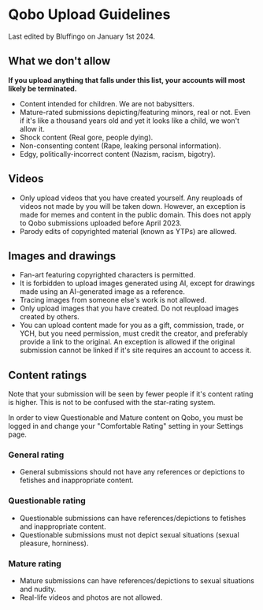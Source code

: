# Qobo Upload Guidelines 
Last edited by Bluffingo on January 1st 2024.

## What we don't allow
**If you upload anything that falls under this list, your accounts will most likely be terminated.**

* Content intended for children. We are not babysitters.
* Mature-rated submissions depicting/featuring minors, real or not. Even if it's like a thousand years old and yet it looks like a child, we won't allow it.
* Shock content (Real gore, people dying).
* Non-consenting content (Rape, leaking personal information).
* Edgy, politically-incorrect content (Nazism, racism, bigotry).

## Videos
* Only upload videos that you have created yourself. Any reuploads of videos not made by you will be taken down. However, an exception is made for memes and content in the public domain. This does not apply to Qobo submissions uploaded before April 2023.
* Parody edits of copyrighted material (known as YTPs) are allowed.

## Images and drawings
* Fan-art featuring copyrighted characters is permitted.
* It is forbidden to upload images generated using AI, except for drawings made using an AI-generated image as a reference.
* Tracing images from someone else's work is not allowed.
* Only upload images that you have created. Do not reupload images created by others.
* You can upload content made for you as a gift, commission, trade, or YCH, but you need permission, must credit the creator, and preferably provide a link to the original. An exception is allowed if the original submission cannot be linked if it's site requires an account to access it.

## Content ratings
Note that your submission will be seen by fewer people if it's content rating is higher. This is not to be confused with the star-rating system.

In order to view Questionable and Mature content on Qobo, you must be logged in and change your "Comfortable Rating" setting in your Settings page.

### General rating
* General submissions should not have any references or depictions to fetishes and inappropriate content.

### Questionable rating
* Questionable submissions can have references/depictions to fetishes and inappropriate content.
* Questionable submissions must not depict sexual situations (sexual pleasure, horniness).

### Mature rating
* Mature submissions can have references/depictions to sexual situations and nudity.
* Real-life videos and photos are not allowed.

